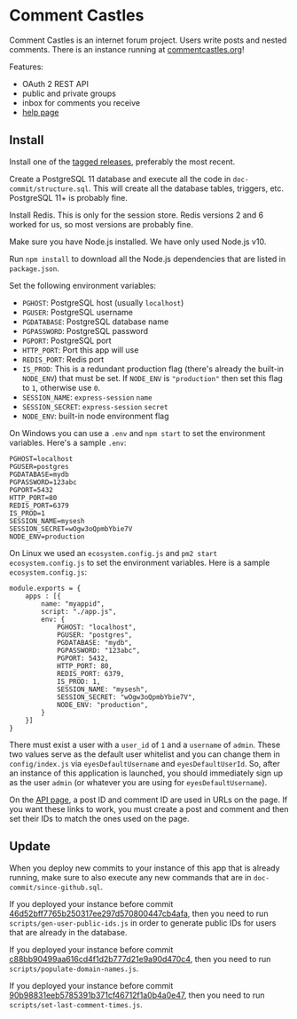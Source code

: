 # Comment Castles

Comment Castles is an internet forum project. Users write posts and nested comments. There is an instance running at [commentcastles.org](https://www.commentcastles.org)!

Features:

* OAuth 2 REST API
* public and private groups
* inbox for comments you receive
* [help page](https://www.commentcastles.org/help)

## Install

Install one of the [tagged releases](https://github.com/ferg1e/comment-castles/releases), preferably the most recent.

Create a PostgreSQL 11 database and execute all the code in `doc-commit/structure.sql`. This will create all the database tables, triggers, etc. PostgreSQL 11+ is probably fine.

Install Redis. This is only for the session store. Redis versions 2 and 6 worked for us, so most versions are probably fine.

Make sure you have Node.js installed. We have only used Node.js v10.

Run `npm install` to download all the Node.js dependencies that are listed in `package.json`.

Set the following environment variables:

* `PGHOST`: PostgreSQL host (usually `localhost`)
* `PGUSER`: PostgreSQL username
* `PGDATABASE`: PostgreSQL database name
* `PGPASSWORD`: PostgreSQL password
* `PGPORT`: PostgreSQL port
* `HTTP_PORT`: Port this app will use
* `REDIS_PORT`: Redis port
* `IS_PROD`: This is a redundant production flag (there's already the built-in `NODE_ENV`) that must be set. If `NODE_ENV` is `"production"` then set this flag to `1`, otherwise use `0`.
* `SESSION_NAME`: `express-session` `name`
* `SESSION_SECRET`: `express-session` `secret`
* `NODE_ENV`: built-in node environment flag

On Windows you can use a `.env` and `npm start` to set the environment variables. Here's a sample `.env`:

```
PGHOST=localhost
PGUSER=postgres
PGDATABASE=mydb
PGPASSWORD=123abc
PGPORT=5432
HTTP_PORT=80
REDIS_PORT=6379
IS_PROD=1
SESSION_NAME=mysesh
SESSION_SECRET=wOgw3oQpmbYbie7V
NODE_ENV=production
```

On Linux we used an `ecosystem.config.js` and `pm2 start ecosystem.config.js` to set the environment variables. Here is a sample `ecosystem.config.js`:

```
module.exports = {
    apps : [{
        name: "myappid",
        script: "./app.js",
        env: {
            PGHOST: "localhost",
            PGUSER: "postgres",
            PGDATABASE: "mydb",
            PGPASSWORD: "123abc",
            PGPORT: 5432,
            HTTP_PORT: 80,
            REDIS_PORT: 6379,
            IS_PROD: 1,
            SESSION_NAME: "mysesh",
            SESSION_SECRET: "wOgw3oQpmbYbie7V",
            NODE_ENV: "production",
        }
    }]
}
```

There must exist a user with a `user_id` of `1` and a `username` of `admin`. These two values serve as the default user whitelist and you can change them in `config/index.js` via `eyesDefaultUsername` and `eyesDefaultUserId`. So, after an instance of this application is launched, you should immediately sign up as the user `admin` (or whatever you are using for `eyesDefaultUsername`).

On the [API page](https://www.peachesnstink.com/api), a post ID and comment ID are used in URLs on the page. If you want these links to work, you must create a post and comment and then set their IDs to match the ones used on the page.

## Update
When you deploy new commits to your instance of this app that is already running, make sure to also execute any new commands that are in `doc-commit/since-github.sql`.

If you deployed your instance before commit [46d52bff7765b250317ee297d570800447cb4afa](https://github.com/ferg1e/peaches-n-stink/commit/46d52bff7765b250317ee297d570800447cb4afa), then you need to run `scripts/gen-user-public-ids.js` in order to generate public IDs for users that are already in the database.

If you deployed your instance before commit [c88bb90499aa616cd4f1d2b777d21e9a90d470c4](https://github.com/ferg1e/peaches-n-stink/commit/c88bb90499aa616cd4f1d2b777d21e9a90d470c4), then you need to run `scripts/populate-domain-names.js`.

If you deployed your instance before commit [90b98831eeb5785391b371cf46712f1a0b4a0e47](https://github.com/ferg1e/peaches-n-stink/commit/90b98831eeb5785391b371cf46712f1a0b4a0e47), then you need to run `scripts/set-last-comment-times.js`.
